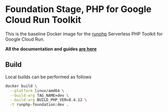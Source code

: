 # Foundation Stage, PHP for Google Cloud Run Toolkit

This is the baseline Docker image for the [runphp](https://github.com/thinkfluent/runphp) Serverless PHP Toolkit for Google Cloud Run.

**All the documentation and guides [are here](https://github.com/thinkfluent/runphp)**

## Build
Local builds can be performed as follows

```bash
docker build \
  --platform linux/amd64 \
  --build-arg TAG_NAME=dev \
  --build-arg BUILD_PHP_VER=8.4.12 \
  -t runphp-foundation:dev .
```

